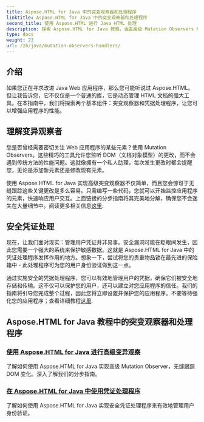 ```yaml
---
title: Aspose.HTML for Java 中的突变观察器和处理程序
linktitle: Aspose.HTML for Java 中的突变观察器和处理程序
second_title: 使用 Aspose.HTML 进行 Java HTML 处理
description: 探索 Aspose.HTML for Java 教程，涵盖高级 Mutation Observers 和安全凭证处理程序，以增强您的 Web 应用程序。
type: docs
weight: 23
url: /zh/java/mutation-observers-handlers/
---
```

## 介绍

如果您正在寻求改进 Java Web 应用程序，那么您可能听说过 Aspose.HTML。但让我告诉您，它不仅仅是一个普通的库，它是动态管理 HTML 文档的强大工具。在本指南中，我们将探索两个基本组件：突变观察器和凭据处理程序，让您可以增强应用程序的性能。 

## 理解变异观察者

您是否曾经需要密切关注 Web 应用程序的某些元素？使用 Mutation Observers。这些精巧的工具允许您监听 DOM（文档对象模型）的更改，而不会遇到传统方法的性能问题。这就像拥有一个私人助理，每次发生更改时都会提醒您，无论是添加新元素还是修改现有元素。 

使用 Aspose.HTML for Java 实现高级突变观察器不仅简单，而且您会惊讶于无缝跟踪这些关键更改是多么容易。只需编写一些代码，您就可以开始监控应用程序的元素，快速响应用户交互。上面链接的分步指南将其完美地分解，确保您不会迷失在大量细节中。阅读更多相关信息[这里](./mutation-observer/).

## 安全凭证处理

现在，让我们面对现实：管理用户凭证并非易事。安全漏洞可能在眨眼间发生，因此您需要一个强大的系统来保护敏感数据。这就是 Aspose.HTML for Java 中的凭证处理程序发挥作用的地方。想象一下，尝试将您的贵重物品锁在最先进的保险箱中 - 此处理程序可为您的用户身份验证做到这一点。

通过实施安全的凭据处理程序，您可以有效地管理用户的凭据，确保它们被安全地存储和传输。这不仅可以保护您的用户，还可以建立对您应用程序的信任。我们的指南将引导您完成整个过程，因此您将立即设置并保护您的应用程序。不要等待强化您的应用程序；查看详细教程[这里](./credential-handler/).

## Aspose.HTML for Java 教程中的突变观察器和处理程序
### [使用 Aspose.HTML for Java 进行高级变异观察](./mutation-observer/)
了解如何使用 Aspose.HTML for Java 实现高级 Mutation Observer，无缝跟踪 DOM 变化。深入了解我们的分步指南。
### [在 Aspose.HTML for Java 中使用凭证处理程序](./credential-handler/)
了解如何使用 Aspose.HTML for Java 实现安全凭证处理程序来有效地管理用户身份验证。